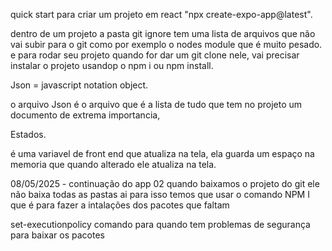 quick start para criar um projeto em react
 "npx create-expo-app@latest".

   dentro de um projeto a pasta git ignore tem uma lista de arquivos que não vai subir para o git 
 como por exemplo o nodes module que é muito pesado.
   e para rodar seu projeto quando for dar um git clone nele, vai precisar instalar o projeto
   usandop o npm i ou npm install.
   
Json = javascript notation object.

o arquivo Json é o arquivo que é a lista de tudo que tem no projeto
um documento de extrema importancia, 

Estados.

é uma variavel de front end que atualiza na tela, ela guarda
um espaço na memoria que quando alterado ele atualiza na tela.

08/05/2025 - continuação do app 02
quando baixamos o projeto do git ele não baixa todas as pastas ai para isso
temos que usar o comando NPM I que é para fazer a intalações dos pacotes que faltam


set-executionpolicy comando para quando tem problemas de segurança para baixar os pacotes